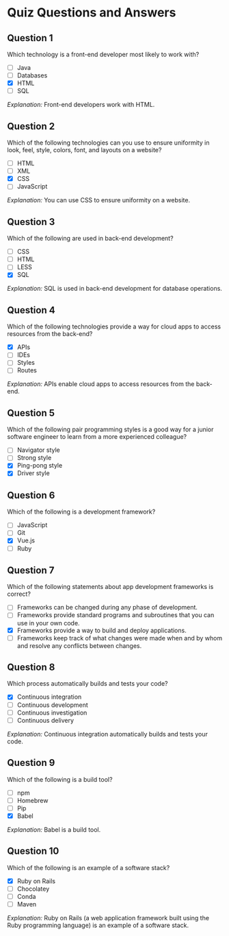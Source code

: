 # Quiz Questions and Answers

## Question 1
Which technology is a front-end developer most likely to work with?
- [ ] Java
- [ ] Databases
- [x] HTML
- [ ] SQL

*Explanation:* Front-end developers work with HTML.

## Question 2
Which of the following technologies can you use to ensure uniformity in look, feel, style, colors, font, and layouts on a website?
- [ ] HTML
- [ ] XML
- [x] CSS
- [ ] JavaScript

*Explanation:* You can use CSS to ensure uniformity on a website.

## Question 3
Which of the following are used in back-end development?
- [ ] CSS
- [ ] HTML
- [ ] LESS
- [x] SQL

*Explanation:* SQL is used in back-end development for database operations.

## Question 4
Which of the following technologies provide a way for cloud apps to access resources from the back-end?
- [x] APIs
- [ ] IDEs
- [ ] Styles
- [ ] Routes

*Explanation:* APIs enable cloud apps to access resources from the back-end.

## Question 5
Which of the following pair programming styles is a good way for a junior software engineer to learn from a more experienced colleague?
- [ ] Navigator style
- [ ] Strong style
- [x] Ping-pong style
- [x] Driver style

## Question 6
Which of the following is a development framework?
- [ ] JavaScript
- [ ] Git
- [x] Vue.js
- [ ] Ruby

## Question 7
Which of the following statements about app development frameworks is correct?
- [ ] Frameworks can be changed during any phase of development.
- [ ] Frameworks provide standard programs and subroutines that you can use in your own code.
- [x] Frameworks provide a way to build and deploy applications.
- [ ] Frameworks keep track of what changes were made when and by whom and resolve any conflicts between changes.

## Question 8
Which process automatically builds and tests your code?
- [x] Continuous integration
- [ ] Continuous development
- [ ] Continuous investigation
- [ ] Continuous delivery

*Explanation:* Continuous integration automatically builds and tests your code.

## Question 9
Which of the following is a build tool?
- [ ] npm
- [ ] Homebrew
- [ ] Pip
- [x] Babel

*Explanation:* Babel is a build tool.

## Question 10
Which of the following is an example of a software stack?
- [x] Ruby on Rails
- [ ] Chocolatey
- [ ] Conda
- [ ] Maven

*Explanation:* Ruby on Rails (a web application framework built using the Ruby programming language) is an example of a software stack.

